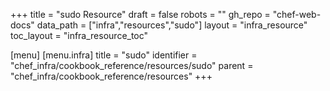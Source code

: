 +++
title = "sudo Resource"
draft = false
robots = ""
gh_repo = "chef-web-docs"
data_path = ["infra","resources","sudo"]
layout = "infra_resource"
toc_layout = "infra_resource_toc"

[menu]
  [menu.infra]
    title = "sudo"
    identifier = "chef_infra/cookbook_reference/resources/sudo"
    parent = "chef_infra/cookbook_reference/resources"
+++

<!-- The contents of this page are automatically generated from the sudo.yaml file in the data directory. -->
<!-- To suggest a change, edit the https://github.com/chef/chef/blob/main/lib/chef/resource/sudo.rb file
      and submit a pull request to the https://github.com/chef/chef repository. -->

